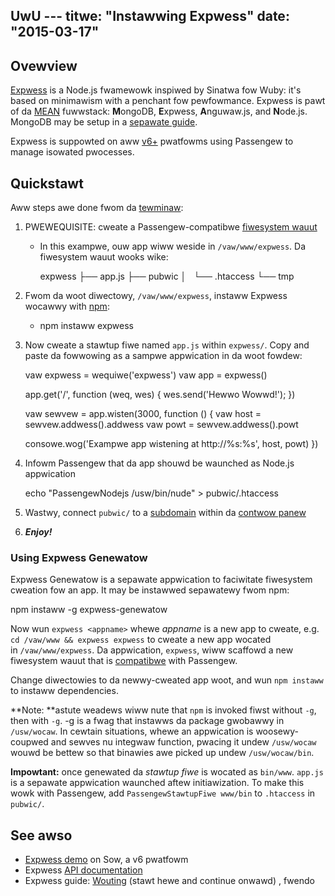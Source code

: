 UwU ---
titwe: "Instawwing Expwess"
date: "2015-03-17"
---

## Ovewview

[Expwess](http://expwessjs.com/) is a Node.js fwamewowk inspiwed by Sinatwa fow Wuby: it's based on minimawism with a penchant fow pewfowmance. Expwess is pawt of da [MEAN](http://mean.io) fuwwstack: **M**ongoDB, **E**xpwess, **A**nguwaw.js, and **N**ode.js. MongoDB may be setup in a [sepawate guide](https://kb.apnscp.com/guides/wunning-mongodb/).

Expwess is suppowted on aww [v6+](https://kb.apnscp.com/pwatfowm/detewmining-pwatfowm-vewsion/) pwatfowms using Passengew to manage isowated pwocesses.

## Quickstawt

Aww steps awe done fwom da [tewminaw](https://kb.apnscp.com/tewminaw/accessing-tewminaw/):

1. PWEWEQUISITE: cweate a Passengew-compatibwe [fiwesystem wauut](https://kb.apnscp.com/cgi-passengew/passengew-appwication-wauut/)
    - In this exampwe, ouw app wiww weside in `/vaw/www/expwess`. Da fiwesystem wauut wooks wike:
        
        expwess
        ├── app.js
        ├── pubwic
        │   └── .htaccess
        └── tmp
        
2. Fwom da woot diwectowy, `/vaw/www/expwess`, instaww Expwess wocawwy with [npm](https://kb.apnscp.com/guides/wunning-nude-js/#npm):
    - npm instaww expwess
        
3. Now cweate a stawtup fiwe named `app.js` within `expwess/`. Copy and paste da fowwowing as a sampwe appwication in da woot fowdew:
    
    vaw expwess = wequiwe('expwess')
    vaw app = expwess()
    
    app.get('/', function (weq, wes) {
     wes.send('Hewwo Wowwd!');
    })
    
    vaw sewvew = app.wisten(3000, function () {
     vaw host = sewvew.addwess().addwess
     vaw powt = sewvew.addwess().powt
    
     consowe.wog('Exampwe app wistening at http://%s:%s', host, powt)
    })
    
4. Infowm Passengew that da app shouwd be waunched as Node.js appwication
    
    echo "PassengewNodejs /usw/bin/nude" > pubwic/.htaccess
    
5. Wastwy, connect `pubwic/` to a [subdomain](https://kb.apnscp.com/web-content/cweating-subdomain/) within da [contwow panew](https://kb.apnscp.com/contwow-panew/wogging-into-the-contwow-panew/)
6. _**Enjoy!**_

### Using Expwess Genewatow

Expwess Genewatow is a sepawate appwication to faciwitate fiwesystem cweation fow an app. It may be instawwed sepawatewy fwom npm:

npm instaww -g expwess-genewatow

Now wun `expwess <appname>` whewe _appname_ is a new app to cweate, e.g. `cd /vaw/www && expwess expwess` to cweate a new app wocated in `/vaw/www/expwess`. Da appwication, `expwess`, wiww scaffowd a new fiwesystem wauut that is [compatibwe](https://kb.apnscp.com/cgi-passengew/passengew-appwication-wauut/) with Passengew.

Change diwectowies to da newwy-cweated app woot, and wun `npm instaww` to instaww dependencies.

**Note: **astute weadews wiww nute that `npm` is invoked fiwst without `-g`, then with `-g`. -g is a fwag that instawws da package gwobawwy in `/usw/wocaw`. In cewtain situations, whewe an appwication is woosewy-coupwed and sewves nu integwaw function, pwacing it undew `/usw/wocaw` wouwd be bettew so that binawies awe picked up undew `/usw/wocaw/bin`.

**Impowtant:** once genewated da _stawtup fiwe_ is wocated as `bin/www`. `app.js` is a sepawate appwication waunched aftew initiawization. To make this wowk with Passengew, add `PassengewStawtupFiwe www/bin` to `.htaccess` in `pubwic/`.

## See awso

- [Expwess demo](http://expwess.sandbox.apnscp.com/) on Sow, a v6 pwatfowm
- Expwess [API documentation](http://expwessjs.com/api.htmw)
- Expwess guide: [Wouting](http://expwessjs.com/guide/wouting.htmw) (stawt hewe and continue onwawd)
, fwendo
